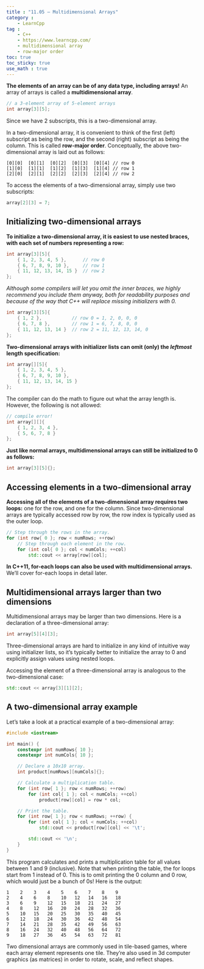 ```yaml
---
title : "11.05 — Multidimensional Arrays"
category :
    - LearnCpp
tag : 
    - C++
    - https://www.learncpp.com/
    - multidimensional array
    - row-major order
toc: true  
toc_sticky: true 
use_math : true
---
```



**The elements of an array can be of any data type, including arrays!** An array of arrays is called a **multidimensional array**.

```c++
// a 3-element array of 5-element arrays
int array[3][5]; 
```

Since we have 2 subscripts, this is a two-dimensional array.

In a two-dimensional array, it is convenient to think of the first (left) subscript as being the row, and the second (right) subscript as being the column. This is called **row-major order**. Conceptually, the above two-dimensional array is laid out as follows:

```
[0][0]  [0][1]  [0][2]  [0][3]  [0][4] // row 0
[1][0]  [1][1]  [1][2]  [1][3]  [1][4] // row 1
[2][0]  [2][1]  [2][2]  [2][3]  [2][4] // row 2
```

To access the elements of a two-dimensional array, simply use two subscripts:

```c++
array[2][3] = 7;
```


## Initializing two-dimensional arrays

**To initialize a two-dimensional array, it is easiest to use nested braces, with each set of numbers representing a row:**

```c++
int array[3][5]{
    { 1, 2, 3, 4, 5 },      // row 0
    { 6, 7, 8, 9, 10 },     // row 1
    { 11, 12, 13, 14, 15 }  // row 2
};
```

*Although some compilers will let you omit the inner braces, we highly recommend you include them anyway, both for readability purposes and because of the way that C++ will replace missing initializers with 0.*

```c++
int array[3][5]{
    { 1, 2 },           // row 0 = 1, 2, 0, 0, 0
    { 6, 7, 8 },        // row 1 = 6, 7, 8, 0, 0
    { 11, 12, 13, 14 }  // row 2 = 11, 12, 13, 14, 0
};
```

**Two-dimensional arrays with initializer lists can omit (only) the *leftmost* length specification:**

```c++
int array[][5]{
    { 1, 2, 3, 4, 5 },
    { 6, 7, 8, 9, 10 },
    { 11, 12, 13, 14, 15 }
};
```

The compiler can do the math to figure out what the array length is. However, the following is not allowed:

```c++
// compile error!
int array[][]{
    { 1, 2, 3, 4 },
    { 5, 6, 7, 8 }
};
```

**Just like normal arrays, multidimensional arrays can still be initialized to 0 as follows:**

```c++
int array[3][5]{};
```


## Accessing elements in a two-dimensional array

**Accessing all of the elements of a two-dimensional array requires two loops:** one for the row, and one for the column. Since two-dimensional arrays are typically accessed row by row, the row index is typically used as the outer loop.

```c++
// Step through the rows in the array.
for (int row{ 0 }; row < numRows; ++row)
    // Step through each element in the row.
    for (int col{ 0 }; col < numCols; ++col)
        std::cout << array[row][col];
```

**In C++11, for-each loops can also be used with multidimensional arrays.** We’ll cover for-each loops in detail later.


## Multidimensional arrays larger than two dimensions

Multidimensional arrays may be larger than two dimensions. Here is a declaration of a three-dimensional array:

```c++
int array[5][4][3];
```

Three-dimensional arrays are hard to initialize in any kind of intuitive way using initializer lists, so it’s typically better to initialize the array to 0 and explicitly assign values using nested loops.

Accessing the element of a three-dimensional array is analogous to the two-dimensional case:

```c++
std::cout << array[3][1][2];
```


## A two-dimensional array example

Let’s take a look at a practical example of a two-dimensional array:

```c++
#include <iostream>

int main() {
    constexpr int numRows{ 10 };
    constexpr int numCols{ 10 };

    // Declare a 10x10 array.
    int product[numRows][numCols]{};

    // Calculate a multiplication table.
    for (int row{ 1 }; row < numRows; ++row)
        for (int col{ 1 }; col < numCols; ++col)
            product[row][col] = row * col;

    // Print the table.
    for (int row{ 1 }; row < numRows; ++row) {
        for (int col{ 1 }; col < numCols; ++col)
            std::cout << product[row][col] << '\t';

        std::cout << '\n';
    }
}
```

This program calculates and prints a multiplication table for all values between 1 and 9 (inclusive). Note that when printing the table, the for loops start from 1 instead of 0. This is to omit printing the 0 column and 0 row, which would just be a bunch of 0s! Here is the output:

```
1    2    3    4    5    6    7    8    9
2    4    6    8    10   12   14   16   18
3    6    9    12   15   18   21   24   27
4    8    12   16   20   24   28   32   36
5    10   15   20   25   30   35   40   45
6    12   18   24   30   36   42   48   54
7    14   21   28   35   42   49   56   63
8    16   24   32   40   48   56   64   72
9    18   27   36   45   54   63   72   81
```

Two dimensional arrays are commonly used in tile-based games, where each array element represents one tile. They’re also used in 3d computer graphics (as matrices) in order to rotate, scale, and reflect shapes.